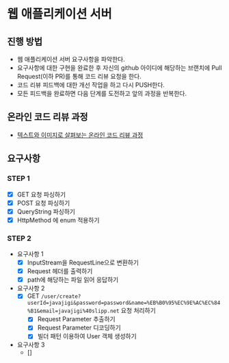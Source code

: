# 웹 애플리케이션 서버
## 진행 방법
* 웹 애플리케이션 서버 요구사항을 파악한다.
* 요구사항에 대한 구현을 완료한 후 자신의 github 아이디에 해당하는 브랜치에 Pull Request(이하 PR)를 통해 코드 리뷰 요청을 한다.
* 코드 리뷰 피드백에 대한 개선 작업을 하고 다시 PUSH한다.
* 모든 피드백을 완료하면 다음 단계를 도전하고 앞의 과정을 반복한다.

## 온라인 코드 리뷰 과정
* [텍스트와 이미지로 살펴보는 온라인 코드 리뷰 과정](https://github.com/next-step/nextstep-docs/tree/master/codereview)

## 요구사항
### STEP 1
- [X] GET 요청 파싱하기
- [X] POST 요청 파싱하기
- [X] QueryString 파싱하기
- [X] HttpMethod 에 enum 적용하기
### STEP 2
- 요구사항 1
  - [X] InputStream을 RequestLine으로 변환하기
  - [X] Request 헤더를 출력하기
  - [X] path에 해당하는 파일 읽어 응답하기
- 요구사항 2
  - [X] GET `/user/create?userId=javajigi&password=password&name=%EB%B0%95%EC%9E%AC%EC%84%B1&email=javajigi%40slipp.net` 요청 처리하기
    - [X] Request Parameter 추출하기
    - [X] Request Parameter 디코딩하기
    - [X] 빌더 패턴 이용하여 User 객체 생성하기
- 요구사항 3
  - [] 
